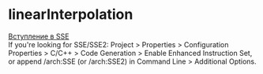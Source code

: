 linearInterpolation
===================
[Вступление в SSE](http://www.codeproject.com/Articles/4522/Introduction-to-SSE-Programming) <br>
If you're looking for SSE/SSE2: Project > Properties > Configuration Properties > C/C++ > Code Generation > Enable Enhanced Instruction Set, or append /arch:SSE (or /arch:SSE2) in Command Line > Additional Options.
